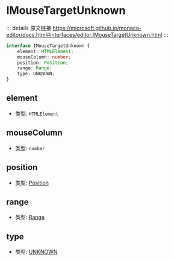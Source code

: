 # IMouseTargetUnknown
        
::: details 原文链接
https://microsoft.github.io/monaco-editor/docs.html#interfaces/editor.IMouseTargetUnknown.html
:::

```ts
interface IMouseTargetUnknown {
    element: HTMLElement;
    mouseColumn: number;
    position: Position;
    range: Range;
    type: UNKNOWN;
}
```

## element
- 类型: `HTMLElement`
## mouseColumn
- 类型: `number`
## position
- 类型: [Position](/api/Position.md)
## range
- 类型: [Range](/api/Range.md)
## type
- 类型: [UNKNOWN](/api/editor/MouseTargetType.md#unknown)